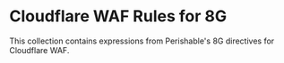 # Cloudflare WAF Rules for 8G
This collection contains expressions from Perishable's 8G directives for Cloudflare WAF.
